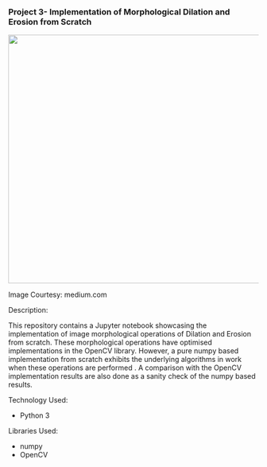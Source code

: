 ### Project 3- Implementation of Morphological Dilation and Erosion from Scratch

<p align="center">
    <img width="600" height="500"
     src="https://miro.medium.com/max/3072/1*qxA_VWaV1Cd0dXN3DVuHtg.png">
</p>

Image Courtesy: medium.com

Description:

This repository contains a Jupyter notebook showcasing the implementation of
 image morphological operations of Dilation and Erosion from scratch. These
  morphological operations have optimised implementations in the OpenCV
   library. However, a pure numpy based implementation from scratch exhibits
    the underlying algorithms in work when these operations are performed
    .  A comparison with the OpenCV implementation results are also done as
     a sanity check of the numpy based results.


Technology Used:

* Python 3

Libraries Used:

* numpy
* OpenCV
